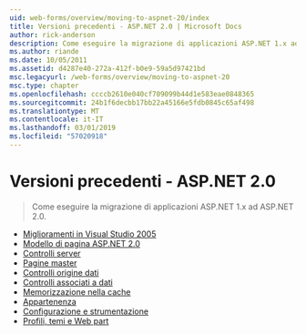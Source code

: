 ```yaml
---
uid: web-forms/overview/moving-to-aspnet-20/index
title: Versioni precedenti - ASP.NET 2.0 | Microsoft Docs
author: rick-anderson
description: Come eseguire la migrazione di applicazioni ASP.NET 1.x ad ASP.NET 2.0.
ms.author: riande
ms.date: 10/05/2011
ms.assetid: d4287e40-272a-412f-b0e9-59a5d97421bd
msc.legacyurl: /web-forms/overview/moving-to-aspnet-20
msc.type: chapter
ms.openlocfilehash: ccccb2610e040cf709099b44d1e583eae0848365
ms.sourcegitcommit: 24b1f6decbb17bb22a45166e5fdb0845c65af498
ms.translationtype: MT
ms.contentlocale: it-IT
ms.lasthandoff: 03/01/2019
ms.locfileid: "57020918"
---
```

<a name="older-versions---aspnet-20"></a>Versioni precedenti - ASP.NET 2.0
====================
> Come eseguire la migrazione di applicazioni ASP.NET 1.x ad ASP.NET 2.0.


- [Miglioramenti in Visual Studio 2005](improvements-in-visual-studio-2005.md)
- [Modello di pagina ASP.NET 2.0](the-asp-net-2-0-page-model.md)
- [Controlli server](server-controls.md)
- [Pagine master](master-pages.md)
- [Controlli origine dati](data-source-controls.md)
- [Controlli associati a dati](data-bound-controls.md)
- [Memorizzazione nella cache](caching.md)
- [Appartenenza](membership.md)
- [Configurazione e strumentazione](configuration-and-instrumentation.md)
- [Profili, temi e Web part](profiles-themes-and-web-parts.md)
